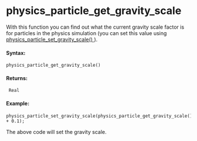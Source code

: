 # physics_particle_get_gravity_scale

With this function you can find out what the current gravity scale
factor is for particles in the physics simulation (you can set this
value using [ physics_particle_set_gravity_scale()
](physics_particle_set_gravity_scale) ).

#### Syntax:

``` gml
physics_particle_get_gravity_scale()
```

#### Returns:

``` gml
 Real
```

#### Example:

``` gml
physics_particle_set_gravity_scale(physics_particle_get_gravity_scale() + 0.1);
```

The above code will set the gravity scale.
